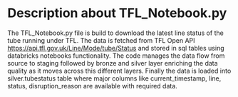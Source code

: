 # Description about TFL_Notebook.py

The TFL_Notebook.py file is build to download the latest line status of the tube running under TFL. 
The data is fetched from TFL Open API https://api.tfl.gov.uk/Line/Mode/tube/Status and stored in sql tables using databricks notebooks functionality.
The code manages the data flow from source to staging followed by bronze and silver layer enriching the data quality as it moves across this different layers.
Finally the data is loaded into silver.tubestatus table where major columns like current_timestamp, line, status, disruption_reason are available with required data.
